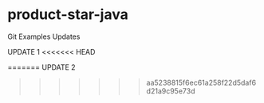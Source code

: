 # product-star-java
Git Examples Updates

UPDATE 1
<<<<<<< HEAD

=======
UPDATE 2
>>>>>>> aa5238815f6ec61a258f22d5daf6d21a9c95e73d
